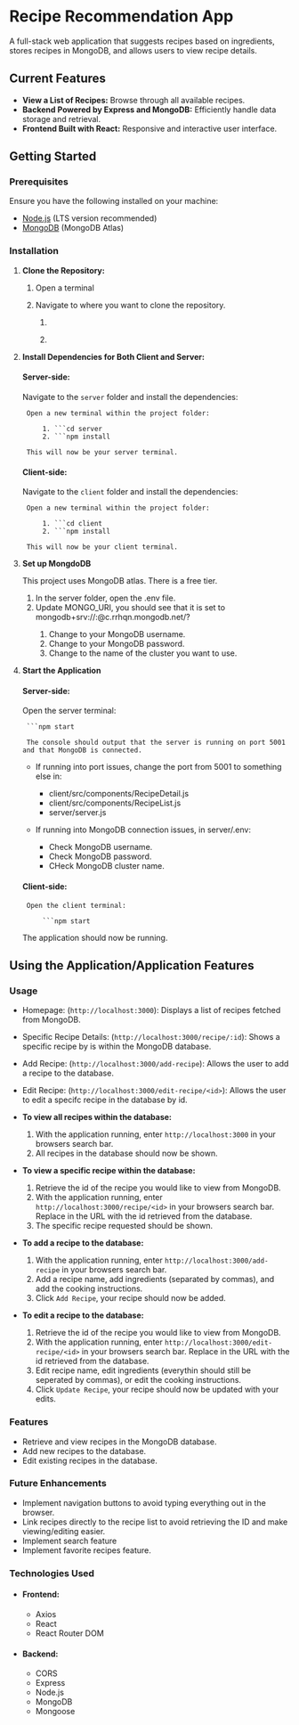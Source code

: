 # Recipe Recommendation App

A full-stack web application that suggests recipes based on ingredients, stores recipes in MongoDB, and allows users to view recipe details.

## Current Features

- **View a List of Recipes:** Browse through all available recipes.
- **Backend Powered by Express and MongoDB:** Efficiently handle data storage and retrieval.
- **Frontend Built with React:** Responsive and interactive user interface.

## Getting Started

### Prerequisites

Ensure you have the following installed on your machine:

- [Node.js](https://nodejs.org/en/) (LTS version recommended)
- [MongoDB](https://www.mongodb.com/atlas) (MongoDB Atlas)

### Installation

1. **Clone the Repository:**

    1. Open a terminal
    2. Navigate to where you want to clone the repository.

        1. ```git clone https://github.com/ErsoyED/recipe-recommendation-app.git
        2. ```cd recipe-recommendation-app

2. **Install Dependencies for Both Client and Server:**

    #### Server-side:
    Navigate to the `server` folder and install the dependencies:

        Open a new terminal within the project folder:
            
            1. ```cd server
            2. ```npm install
        
        This will now be your server terminal.

    #### Client-side:
    Navigate to the `client` folder and install the dependencies:

        Open a new terminal within the project folder:

            1. ```cd client
            2. ```npm install

        This will now be your client terminal.

3. **Set up MongdoDB**

    This project uses MongoDB atlas. There is a free tier.

    1. In the server folder, open the .env file.
    2. Update MONGO_URI, you should see that it is set to mongodb+srv://<username>:<password>@c<cluster>.rrhqn.mongodb.net/?
        1. Change <username> to your MongoDB username.
        2. Change <password> to your MongoDB password.
        3. Change <cluster> to the name of the cluster you want to use.

4. **Start the Application**

    #### Server-side:
        
    Open the server terminal:

        ```npm start

        The console should output that the server is running on port 5001 and that MongoDB is connected.

    - If running into port issues, change the port from 5001 to something else in: 
        - client/src/components/RecipeDetail.js
        - client/src/components/RecipeList.js
        - server/server.js

    - If running into MongoDB connection issues, in server/.env:
        - Check MongoDB username.
        - Check MongoDB password.
        - CHeck MongoDB cluster name.

    #### Client-side:
        
        Open the client terminal:

            ```npm start

    The application should now be running.

## Using the Application/Application Features

### Usage
- Homepage: (`http://localhost:3000`): Displays a list of recipes fetched from MongoDB.
- Specific Recipe Details: (`http://localhost:3000/recipe/:id`): Shows a specific recipe by is within the MongoDB database.
- Add Recipe: (`http://localhost:3000/add-recipe`): Allows the user to add a recipe to the database.
- Edit Recipe: (`http://localhost:3000/edit-recipe/<id>`): Allows the user to edit a specifc recipe in the database by id.

- **To view all recipes within the database:**
    1. With the application running, enter `http://localhost:3000` in your browsers search bar.
    2. All recipes in the database should now be shown.

- **To view a specific recipe within the database:**
    1. Retrieve the id of the recipe you would like to view from MongoDB.
    2. With the application running, enter `http://localhost:3000/recipe/<id>` in your browsers search bar. Replace <id> in the URL with the id retrieved from the database.
    3. The specific recipe requested should be shown.

- **To add a recipe to the database:**
    1. With the application running, enter `http://localhost:3000/add-recipe` in your browsers search bar.
    2. Add a recipe name, add ingredients (separated by commas), and add the cooking instructions.
    3. Click `Add Recipe`, your recipe should now be added.

- **To edit a recipe to the database:**
    1. Retrieve the id of the recipe you would like to view from MongoDB.
    2. With the application running, enter `http://localhost:3000/edit-recipe/<id>` in your browsers search bar. Replace <id> in the URL with the id retrieved from the database.
    3. Edit recipe name, edit ingredients (everythin should still be seperated by commas), or edit the cooking instructions.
    4. Click `Update Recipe`, your recipe should now be updated with your edits.

### Features
- Retrieve and view recipes in the MongoDB database.
- Add new recipes to the database.
- Edit existing recipes in the database.

### Future Enhancements
- Implement navigation buttons to avoid typing everything out in the browser.
- Link recipes directly to the recipe list to avoid retrieving the ID and make viewing/editing easier.
- Implement search feature 
- Implement favorite recipes feature.

### Technologies Used
- #### Frontend:
    - Axios
    - React
    - React Router DOM
- #### Backend:
    - CORS
    - Express
    - Node.js
    - MongoDB
    - Mongoose